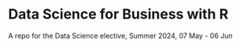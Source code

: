# Data Science for Business with R

A repo for the Data Science elective, Summer 2024, 07 May - 06 Jun
